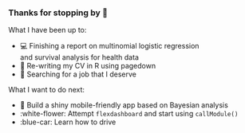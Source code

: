 ### Thanks for stopping by :rainbow:


What I have been up to:

- :computer: Finishing a report on multinomial logistic regression
<br> and survival analysis for health data
- :gem: Re-writing my CV in R using pagedown
- :money_with_wings: Searching for a job that I deserve

What I want to do next:

- :gem: Build a shiny mobile-friendly app based on Bayesian analysis
- :white-flower: Attempt ```flexdashboard``` and start using ```callModule()```
- :blue-car: Learn how to drive

